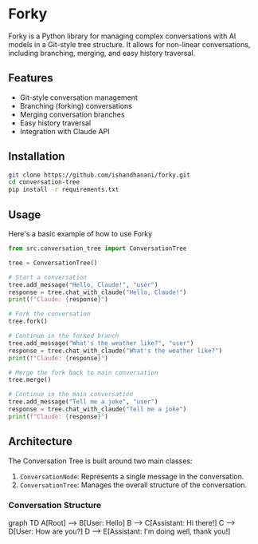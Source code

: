 # Forky

Forky is a Python library for managing complex conversations with AI models in a Git-style tree structure. It allows for non-linear conversations, including branching, merging, and easy history traversal.

## Features

- Git-style conversation management
- Branching (forking) conversations
- Merging conversation branches
- Easy history traversal
- Integration with Claude API

## Installation

```bash
git clone https://github.com/ishandhanani/forky.git
cd conversation-tree
pip install -r requirements.txt
```

## Usage

Here's a basic example of how to use Forky

```python
from src.conversation_tree import ConversationTree

tree = ConversationTree()

# Start a conversation
tree.add_message("Hello, Claude!", "user")
response = tree.chat_with_claude("Hello, Claude!")
print(f"Claude: {response}")

# Fork the conversation
tree.fork()

# Continue in the forked branch
tree.add_message("What's the weather like?", "user")
response = tree.chat_with_claude("What's the weather like?")
print(f"Claude: {response}")

# Merge the fork back to main conversation
tree.merge()

# Continue in the main conversation
tree.add_message("Tell me a joke", "user")
response = tree.chat_with_claude("Tell me a joke")
print(f"Claude: {response}")
```

## Architecture

The Conversation Tree is built around two main classes:

1. `ConversationNode`: Represents a single message in the conversation.
2. `ConversationTree`: Manages the overall structure of the conversation.

### Conversation Structure

<antArtifact identifier="readme-basic-conversation-diagram" type="application/vnd.ant.mermaid" title="Basic Conversation Structure">
graph TD
    A[Root] --> B[User: Hello]
    B --> C[Assistant: Hi there!]
    C --> D[User: How are you?]
    D --> E[Assistant: I'm doing well, thank you!]